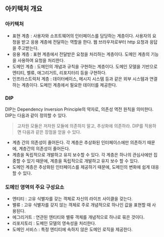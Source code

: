 ## 아키텍처 개요
### 아키텍처
* 표현 계층 : 사용자와 소프트웨어의 인터페이스를 담당하는 계층이다. 사용자의 요청을 받고 응용 계층에 전달하는 역할을 한다. 웹 브라우저로부터 http 요청과 응답을 주고받는다.
* 응용 계층 : 표현 계층에서 전달받은 요청을 처리하는 계층이다. 도메인 계층의 기능을 사용하여 요청을 처리한다.
* 도메인 계층 : 도메인의 개념과 규칙을 구현하는 계층이다. 도메인 모델을 기반으로 엔티티, 벨류, 애그리거트, 리포지터리 등을 구현하다.
* 인프라스트럭처 계층 : 데이터베이스, 메시지 시스템 등과 같은 외부 시스템과 연결하는 계층이다. 도메인 계층에서 필요한 데이터를 제공한다.
### DIP
DIP는 Dependency Inversion Principle의 약자로, 의존성 역전 원칙을 의미한다. DIP는 다음과 같이 정의할 수 있다.
> 고차원 모듈은 저차원 모듈에 의존하지 말고, 추상화에 의존하라.
DIP를 적용하면 다음과 같은 장점을 얻을 수 있다.

* 계층 간의 의존성이 줄어든다. 각 계층은 추상화된 인터페이스에만 의존하기 때문에, 계층간의 의존성이 줄어든다.
* 계층을 독립적으로 개발하고 유지 보수할 수 있다. 각 계층은 하나의 관심사에만 집중할 수 있기 때문에, 계층을 독립적으로 개발하고 유지 보수 할 수 있다.
* 도메인 계층은 추상화된 인터페이스를 제공하기 때문에, 도메인의 변화에 쉽게 대응할 수 있다.
### 도메인 영역의 주요 구성요소
* 엔티티 : 고유 식별자를 갖는 객체로 자신의 라이프 사이클을 갖는다.
* 밸류 : 고유 식별자를 갖지 않는 객체로 주로 개념적으로 하나인 값을 표현할 때 사용된다. 
* 에그리거트 : 연관된 엔티티와 밸류 객체를 개념적으로 하나로 묶은 것이다.
* 리포지토리 : 도메인 모델의 영속성을 처리한다.
* 도메인 서비스 : 특정 엔티티에 속하지 않은 도메인 로직을 제공한다. 

